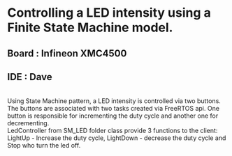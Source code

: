 
#                       Controlling a LED intensity using a Finite State Machine model. 

## Board : Infineon XMC4500
## IDE : Dave

</br>
Using State Machine pattern, a LED intensity is controlled via two buttons. The buttons are associated with two tasks created via FreeRTOS api. One button is responsible for incrementing the duty cycle and another one for decrementing.
</br> 
LedController from SM_LED folder class provide 3 functions to the client: LightUp - Increase the duty cycle, LightDown - decrease the duty cycle and Stop who turn the led off.

